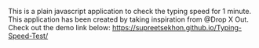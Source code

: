 This is a plain javascript application to check the typing speed for 1 minute.
This application has been created by taking inspiration from @Drop X Out.
Check out the demo link below:
https://supreetsekhon.github.io/Typing-Speed-Test/
